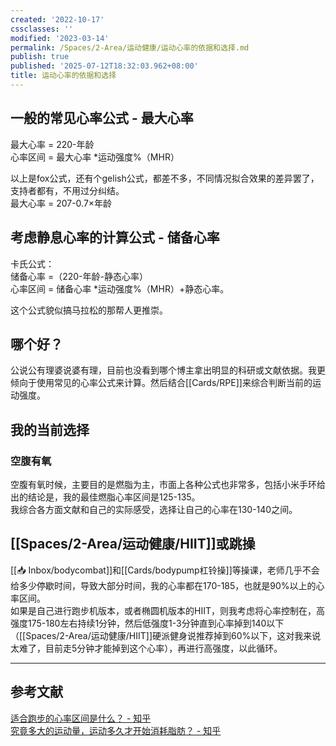 ```yaml
---
created: '2022-10-17'
cssclasses: ''
modified: '2023-03-14'
permalink: /Spaces/2-Area/运动健康/运动心率的依据和选择.md
publish: true
published: '2025-07-12T18:32:03.962+08:00'
title: 运动心率的依据和选择
---
```

## 一般的常见心率公式 - 最大心率

最大心率 = 220-年龄  
心率区间 = 最大心率 \*运动强度%（MHR）

以上是fox公式，还有个gelish公式，都差不多，不同情况拟合效果的差异罢了，支持者都有，不用过分纠结。  
最大心率 = 207-0.7×年龄

## 考虑静息心率的计算公式 - 储备心率

卡氏公式：  
储备心率 =（220-年龄-静态心率）  
心率区间 = 储备心率 \*运动强度%（MHR）+静态心率。

这个公式貌似搞马拉松的那帮人更推崇。

## 哪个好？

公说公有理婆说婆有理，目前也没看到哪个博主拿出明显的科研或文献依据。我更倾向于使用常见的心率公式来计算。然后结合[[Cards/RPE]]来综合判断当前的运动强度。

## 我的当前选择

### 空腹有氧

空腹有氧时候，主要目的是燃脂为主，市面上各种公式也非常多，包括小米手环给出的结论是，我的最佳燃脂心率区间是125-135。  
我综合各方面文献和自己的实际感受，选择让自己的心率在130-140之间。

## [[Spaces/2-Area/运动健康/HIIT]]或跳操

[[📥 Inbox/bodycombat]]和[[Cards/bodypump杠铃操]]等操课，老师几乎不会给多少停歇时间，导致大部分时间，我的心率都在170-185，也就是90%以上的心率区间。  
如果是自己进行跑步机版本，或者椭圆机版本的HIIT，则我考虑将心率控制在，高强度175-180左右持续1分钟，然后低强度1-3分钟直到心率掉到140以下（[[Spaces/2-Area/运动健康/HIIT]]硬派健身说推荐掉到60%以下，这对我来说太难了，目前走5分钟才能掉到这个心率），再进行高强度，以此循环。

---

## 参考文献

[适合跑步的心率区间是什么？ - 知乎](https://www.zhihu.com/question/21097942/answer/54626625)  
[究竟多大的运动量，运动多久才开始消耗脂肪？ - 知乎](https://www.zhihu.com/question/35260405/answer/2283410519)